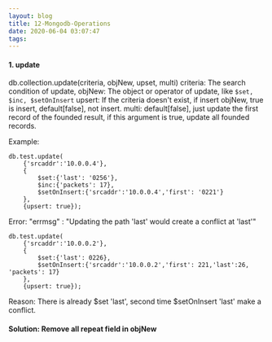 ```yaml
---
layout: blog
title: 12-Mongodb-Operations
date: 2020-06-04 03:07:47
tags:
---
```


#### 1. update
db.collection.update(criteria, objNew, upset, multi)
    criteria: The search condition of update,
    objNew: The object or operator of update, like `$set, $inc, $setOnInsert`
    upsert: If the criteria doesn't exist, if insert objNew, true is insert, default[false], not insert.
    multi: default[false], just update the first record of the founded result, if this argument is true, update all founded records.

<!--more-->

Example:
```
db.test.update(
    {'srcaddr':'10.0.0.4'},
    {
        $set:{'last': '0256'},
        $inc:{'packets': 17}, 
        $setOnInsert:{'srcaddr':'10.0.0.4','first': '0221'}
    },
    {upsert: true});
```

Error: "errmsg" : "Updating the path 'last' would create a conflict at 'last'"
```
db.test.update(
    {'srcaddr':'10.0.0.2'},
    {
        $set:{'last': 0226}, 
        $setOnInsert:{'srcaddr':'10.0.0.2','first': 221,'last':26, 'packets': 17}
    },
    {upsert: true});

```

Reason: There is already $set 'last', second time $setOnInsert 'last' make a conflict.
#### Solution: Remove all repeat field in objNew